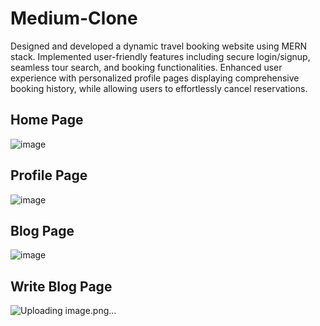 # Medium-Clone
Designed and developed a dynamic travel booking website using MERN stack. Implemented user-friendly features including secure login/signup, seamless tour search, and booking functionalities.
Enhanced user experience with personalized profile pages displaying comprehensive booking history, while allowing users to effortlessly cancel reservations.

## Home Page
![image](https://github.com/arjundangi01/Medium-clone/assets/135942012/1b4f4a1d-084a-4d88-8dfa-354bca2f9565)


## Profile Page
![image](https://github.com/arjundangi01/Medium-clone/assets/135942012/e0de4480-e031-42f2-91ce-dbe14b18fd9e)

## Blog Page
![image](https://github.com/arjundangi01/Medium-clone/assets/135942012/971244a3-b4c2-477e-a338-28b4490500e8)

## Write Blog Page
![Uploading image.png…]()







